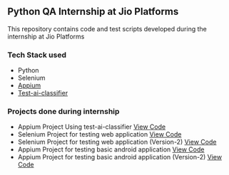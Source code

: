 ## Python QA Internship at Jio Platforms
This repository contains code and test scripts developed during the internship at Jio Platforms

### Tech Stack used
- Python
- Selenium
- [Appium](https://www.npmjs.com/package/appium)
- [Test-ai-classifier](https://github.com/testdotai/appium-classifier-plugin) 

### Projects done during internship

- Appium Project Using test-ai-classifier [View Code](https://github.com/uday-kiran77/Python-QA-Internship/tree/Appium-Ai-Project)
- Selenium Project for testing web application [View Code](https://github.com/uday-kiran77/Python-QA-Internship/tree/selenium-project-01)
- Selenium Project for testing web application (Version-2) [View Code](https://github.com/uday-kiran77/Python-QA-Internship/tree/selenium-project-02)
- Appium Project for testing basic android application [View Code](https://github.com/uday-kiran77/Python-QA-Internship/tree/Appium-Project-01)
- Appium Project for testing basic android application (Version-2) [View Code](https://github.com/uday-kiran77/Python-QA-Internship/tree/Appium-Project-01)
